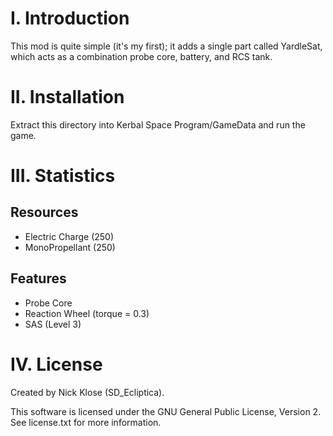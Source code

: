 # I. Introduction

This mod is quite simple (it's my first); it adds a single part called 
YardleSat, which acts as a combination probe core, battery, and RCS tank.

# II. Installation

Extract this directory into Kerbal Space Program/GameData and run the game.

# III. Statistics

## Resources
* Electric Charge (250)
* MonoPropellant (250)
        
## Features
* Probe Core
* Reaction Wheel (torque = 0.3)
* SAS (Level 3)
    
# IV. License

Created by Nick Klose (SD_Ecliptica).

This software is licensed under the GNU General Public License, Version 2.
See license.txt for more information.
